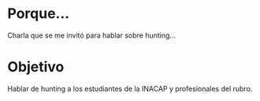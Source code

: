 # Porque...
Charla que se me invitó para hablar sobre hunting...

# Objetivo
Hablar de hunting a los estudiantes de la INACAP y profesionales del rubro.
